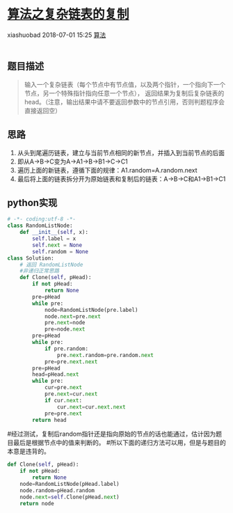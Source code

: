 <div class="blog-article">
    <h1><a href="p.html?p=算法/算法之复杂链表的复制" class="title">算法之复杂链表的复制</a></h1>
    <span class="author">xiashuobad</span>
    <span class="time">2018-07-01 15:25</span>
    <span><a href="tags.html?t=算法" class="tag">算法</a></span>
    </div>
<br/>

## 题目描述 ##
> 输入一个复杂链表（每个节点中有节点值，以及两个指针，一个指向下一个节点，另一个特殊指针指向任意一个节点），
返回结果为复制后复杂链表的head。（注意，输出结果中请不要返回参数中的节点引用，否则判题程序会直接返回空）
## 思路 ##
1. 从头到尾遍历链表，建立与当前节点相同的新节点，并插入到当前节点的后面
2. 即从A->B->C变为A->A1->B->B1->C->C1
3. 遍历上面的新链表，遵循下面的规律：A1.random=A.random.next
4. 最后将上面的链表拆分开为原始链表和复制后的链表：A->B->C和A1->B1->C1

## python实现 ##
```python
# -*- coding:utf-8 -*-
class RandomListNode:
    def __init__(self, x):
        self.label = x
        self.next = None
        self.random = None
class Solution:
    # 返回 RandomListNode
    #非递归正常思路
    def Clone(self, pHead):
        if not pHead:
            return None
        pre=pHead
        while pre:
            node=RandomListNode(pre.label)
            node.next=pre.next
            pre.next=node
            pre=node.next
        pre=pHead
        while pre:
            if pre.random:
                pre.next.random=pre.random.next
            pre=pre.next.next
        pre=pHead
        head=pHead.next
        while pre:
            cur=pre.next
            pre.next=cur.next
            if cur.next:
                cur.next=cur.next.next
            pre=pre.next
        return head
```

#经过测试，复制后random指针还是指向原始的节点的话也能通过，估计因为题目最后是根据节点中的值来判断的。
#所以下面的递归方法可以用，但是与题目的本意是违背的。
```python
def Clone(self, pHead):
    if not pHead:
        return None
    node=RandomListNode(pHead.label)
    node.random=pHead.random
    node.next=self.Clone(pHead.next)
    return node
```